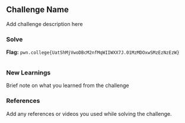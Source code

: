 ## Challenge Name
Add challenge description here

### Solve
**Flag:** `pwn.college{UatShMjVwoDBcM2nfMqWIIWXX7J.01MzMDOxwSMzEzNzEzW}`

```bash

```

### New Learnings
Brief note on what you learned from the challenge

### References 
Add any references or videos you used while solving the challenge.
